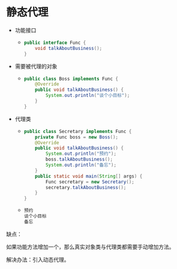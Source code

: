 # 静态代理

- 功能接口

  - ```java
    public interface Func {
        void talkAboutBusiness();
    }
    ```

- 需要被代理的对象

  - ```java
    public class Boss implements Func {
        @Override
        public void talkAboutBusiness() {
            System.out.println("谈个小目标");
        }
    }
    ```

- 代理类

  - ```java
    public class Secretary implements Func {
        private Func boss = new Boss();
        @Override
        public void talkAboutBusiness() {
            System.out.println("预约");
            boss.talkAboutBusiness();
            System.out.println("备忘");
        }
        public static void main(String[] args) {
            Func secretary = new Secretary();
            secretary.talkAboutBusiness();
        }
    }
    ```

  - ```java
    预约
    谈个小目标
    备忘
    ```



缺点：

如果功能方法增加一个，那么真实对象类与代理类都需要手动增加方法。

解决办法：引入动态代理。

